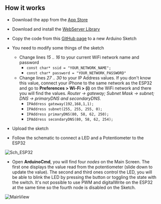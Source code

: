 ## How it works
- Download the app from the [App Store](https://apps.apple.com/es/developer/david-brana-campos/id1047286431)

- Download and install the [WebServer Library](https://github.com/espressif/arduino-esp32/tree/master/libraries/WebServer)

- Copy the code from this [GitHub page](https://github.com/ios-dbrancam/ArduinoCmd/blob/master/ESP32/Demo%20Code%20v.1.1) to a new Arduino Sketch

- You need to modify some things of the sketch
  - Change lines *15 .. 16* to your current WiFi network name and password
    - `const char* ssid = "YOUR_NETWORK_NAME";`
    - `const char* password = "YOUR_NETWORK_PASSWORD"`
  - Change lines *27 .. 30* to your IP Address values. If you don't know this value, connect your iPhone to the same network as the ESP32 and go to **Preferences > Wi-Fi > (i)** on the WiFi network and there you will find the values. *Router -> gateway; Subnet Mask -> subnet; DNS -> primaryDNS and secondaryDNS.*
    - `IPAddress gateway(192,168,1,1);`
    - `IPAddress subnet(255, 255, 255, 0);`
    - `IPAddress primaryDNS(80, 58, 62, 250);`
    - `IPAddress secondaryDNS(80, 58, 62, 254);`
    
- Upload the sketch

- Follow the schematic to connect a LED and a Potentiometer to the ESP32

![Sch_ESP32](https://user-images.githubusercontent.com/53085860/63844412-765c3380-c988-11e9-8abc-4f1aca7ca4c9.png)

- Open **ArduinoCmd**, you will find four *nodes* on the Main Screen. The first one displays the value read from the potentiometer (slide down to update the value). The second and third ones control the LED, you will be able to blink the LED by pressing the button or toggling the state with the switch. It's not possible to use PWM and digitalWrite on the ESP32 at the same time so the fourth node is disabled on the Sketch.

![MainView](https://user-images.githubusercontent.com/53085860/63841557-4f4f3300-c983-11e9-9d08-94ab39a06335.png)
